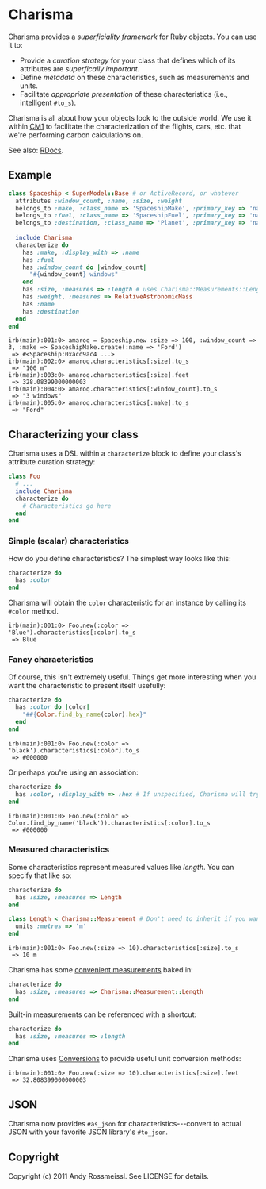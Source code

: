 # Charisma

Charisma provides a *superficiality framework* for Ruby objects. You can use it to:

* Provide a *curation strategy* for your class that defines which of its attributes are *superfically important.*
* Define *metadata* on these characteristics, such as measurements and units.
* Facilitate *appropriate presentation* of these characteristics (i.e., intelligent `#to_s`).

Charisma is all about how your objects look to the outside world. We use it within [CM1](http://carbon.brighterplanet.com) to facilitate the characterization of the flights, cars, etc. that we're performing carbon calculations on.

See also: [RDocs](http://rubydoc.info/github/brighterplanet/charisma/master/frames).

## Example

``` ruby
class Spaceship < SuperModel::Base # or ActiveRecord, or whatever
  attributes :window_count, :name, :size, :weight
  belongs_to :make, :class_name => 'SpaceshipMake', :primary_key => 'name'
  belongs_to :fuel, :class_name => 'SpaceshipFuel', :primary_key => 'name'
  belongs_to :destination, :class_name => 'Planet', :primary_key => 'name'
  
  include Charisma
  characterize do
    has :make, :display_with => :name
    has :fuel
    has :window_count do |window_count|
      "#{window_count} windows"
    end
    has :size, :measures => :length # uses Charisma::Measurements::Length
    has :weight, :measures => RelativeAstronomicMass
    has :name
    has :destination
  end
end
```
``` irb
irb(main):001:0> amaroq = Spaceship.new :size => 100, :window_count => 3, :make => SpaceshipMake.create(:name => 'Ford')
 => #<Spaceship:0xacd9ac4 ...>
irb(main):002:0> amaroq.characteristics[:size].to_s
 => "100 m"
irb(main):003:0> amaroq.characteristics[:size].feet
 => 328.08399000000003
irb(main):004:0> amaroq.characteristics[:window_count].to_s
 => "3 windows"
irb(main):005:0> amaroq.characteristics[:make].to_s
 => "Ford"
```

## Characterizing your class

Charisma uses a DSL within a `characterize` block to define your class's attribute curation strategy:

``` ruby
class Foo
  # ...
  include Charisma
  characterize do
    # Characteristics go here
  end
end
```

### Simple (scalar) characteristics

How do you define characteristics? The simplest way looks like this:

``` ruby
characterize do
  has :color
end
```

Charisma will obtain the `color` characteristic for an instance by calling its `#color` method.

``` irb
irb(main):001:0> Foo.new(:color => 'Blue').characteristics[:color].to_s
 => Blue
```

### Fancy characteristics

Of course, this isn't extremely useful. Things get more interesting when you want the characteristic to present itself usefully:

``` ruby
characterize do
  has :color do |color|
    "##{Color.find_by_name(color).hex}"
  end
end
```
``` irb
irb(main):001:0> Foo.new(:color => 'black').characteristics[:color].to_s
 => #000000
```

Or perhaps you're using an association:

``` ruby
characterize do
  has :color, :display_with => :hex # If unspecified, Charisma will try #as_characteristic and #to_s on the associated object, in that order 
end
```
``` irb
irb(main):001:0> Foo.new(:color => Color.find_by_name('black')).characteristics[:color].to_s
 => #000000
```

### Measured characteristics

Some characteristics represent measured values like *length*. You can specify that like so:

``` ruby
characterize do
  has :size, :measures => Length 
end
```
``` ruby
class Length < Charisma::Measurement # Don't need to inherit if you want to DIY
  units :metres => 'm' 
end
```
``` irb
irb(main):001:0> Foo.new(:size => 10).characteristics[:size].to_s
 => 10 m
```

Charisma has some [convenient measurements](https://github.com/brighterplanet/charisma/tree/master/lib/charisma/measurement) baked in:

``` ruby
characterize do
  has :size, :measures => Charisma::Measurement::Length 
end
```

Built-in measurements can be referenced with a shortcut:

``` ruby
characterize do
  has :size, :measures => :length 
end
```

Charisma uses [Conversions](https://github.com/seamusabshere/conversions) to provide useful unit conversion methods:

``` irb
irb(main):001:0> Foo.new(:size => 10).characteristics[:size].feet
 => 32.808399000000003
```

## JSON

Charisma now provides `#as_json` for characteristics---convert to actual JSON with your favorite JSON library's `#to_json`.

## Copyright

Copyright (c) 2011 Andy Rossmeissl. See LICENSE for details.
